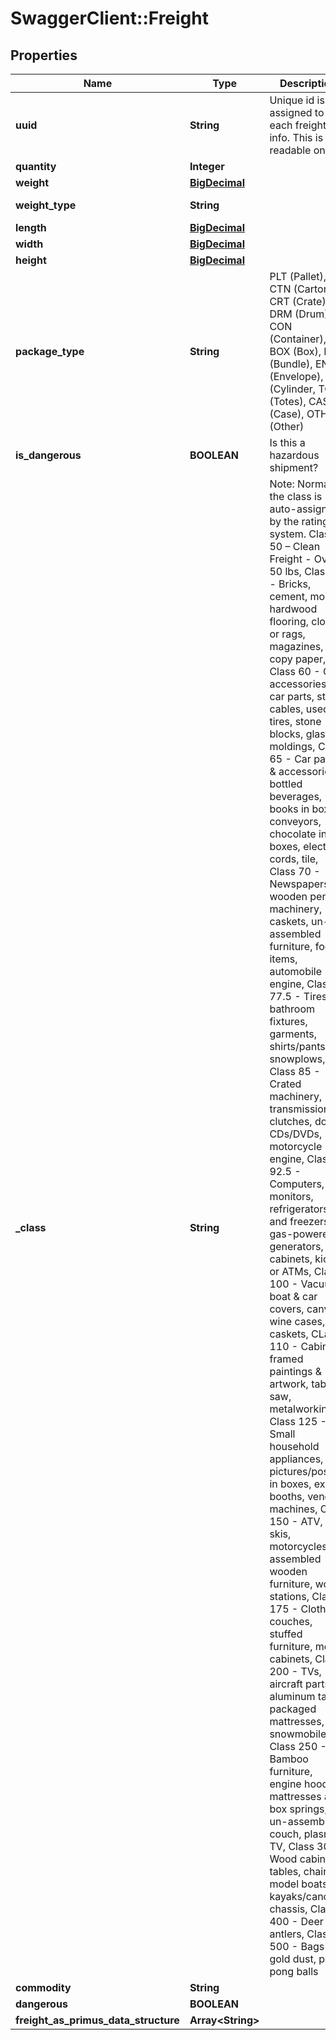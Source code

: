 # SwaggerClient::Freight

## Properties
Name | Type | Description | Notes
------------ | ------------- | ------------- | -------------
**uuid** | **String** | Unique id is assigned to each freight info. This is readable only | [optional] 
**quantity** | **Integer** |  | 
**weight** | [**BigDecimal**](BigDecimal.md) |  | 
**weight_type** | **String** |  | [default to &#x27;each&#x27;]
**length** | [**BigDecimal**](BigDecimal.md) |  | 
**width** | [**BigDecimal**](BigDecimal.md) |  | 
**height** | [**BigDecimal**](BigDecimal.md) |  | 
**package_type** | **String** |           PLT (Pallet),          CTN (Carton),          CRT (Crate),          DRM (Drum),          CON (Container),          BOX (Box),          BDL (Bundle),          ENV (Envelope),          CYL (Cylinder,          TOT (Totes),          CAS (Case),          OTH (Other)       | [optional] 
**is_dangerous** | **BOOLEAN** | Is this a hazardous shipment? | 
**_class** | **String** |           Note: Normally the class is auto-assigned by the rating system.           Class 50 – Clean Freight - Over 50 lbs,          Class 55 - Bricks, cement, mortar, hardwood flooring, cloths or rags, magazines, copy paper,          Class 60 - Car accessories &amp; car parts, steel cables, used tires, stone blocks, glass, moldings,          Class 65 - Car parts &amp; accessories, bottled beverages, books in boxes, conveyors, chocolate in boxes, electric cords, tile,          Class 70 - Newspapers, wooden pencils, machinery, caskets, un-assembled furniture, food items, automobile engine,          Class 77.5 - Tires, bathroom fixtures, garments, shirts/pants, snowplows,          Class 85 - Crated machinery, transmissions, clutches, doors, CDs/DVDs, motorcycle engine,          Class 92.5 - Computers, monitors, refrigerators and freezers, gas-powered generators, cabinets, kiosk or ATMs,          Class 100 - Vacuum, boat &amp; car covers, canvas, wine cases, caskets,          CLass 110 - Cabinets, framed paintings &amp; artwork, table saw, metalworking,          Class 125 - Small household appliances, pictures/posters in boxes, exhibit booths, vending machines,          Class 150 - ATV, jet skis, motorcycles, assembled wooden furniture, work stations,          Class 175 - Clothing, couches, stuffed furniture, metal cabinets,          Class 200 - TVs, aircraft parts, aluminum table, packaged mattresses, snowmobiles,          Class 250 - Bamboo furniture, engine hoods, mattresses and box springs, un-assembled couch, plasma TV,          Class 300 - Wood cabinets, tables, chairs, model boats, kayaks/canoes, chassis,          Class 400 - Deer antlers,          Class 500 - Bags of gold dust, ping pong balls       | [optional] 
**commodity** | **String** |  | [optional] 
**dangerous** | **BOOLEAN** |  | [optional] 
**freight_as_primus_data_structure** | **Array&lt;String&gt;** |  | [optional] 

